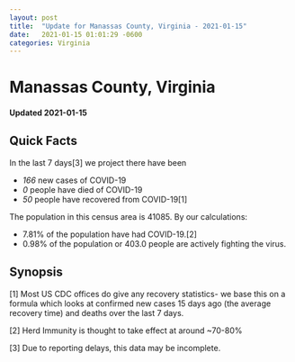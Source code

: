 ```yaml
---
layout: post
title:  "Update for Manassas County, Virginia - 2021-01-15"
date:   2021-01-15 01:01:29 -0600
categories: Virginia
---
```


# Manassas County, Virginia
#### Updated 2021-01-15

## Quick Facts

In the last 7 days[3] we project there have been
- *166* new cases of COVID-19
- *0* people have died of COVID-19
- *50* people have recovered from COVID-19[1]

The population in this census area is 41085. By our calculations:
- 7.81% of the population have had COVID-19.[2]
- 0.98% of the population or 403.0 people are actively fighting the virus.

## Synopsis




[1] Most US CDC offices do give any recovery statistics- we base this on a formula which looks at confirmed new cases
15 days ago (the average recovery time) and deaths over the last 7 days.

[2] Herd Immunity is thought to take effect at around ~70-80%

[3] Due to reporting delays, this data may be incomplete.
 
    